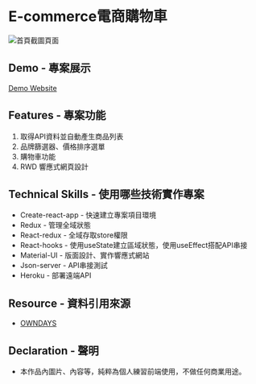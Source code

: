 # E-commerce電商購物車

![首頁截圖頁面](https://github.com/gn00667340/react-ecommerce/blob/master/src/assets/preview.png)

## Demo - 專案展示

[Demo Website](https://gn00667340.github.io/react-ecommerce/)

## Features - 專案功能

  1. 取得API資料並自動產生商品列表
  2. 品牌篩選器、價格排序選單
  3. 購物車功能
  4. RWD 響應式網頁設計

## Technical Skills - 使用哪些技術實作專案

- Create-react-app - 快速建立專案項目環境
- Redux - 管理全域狀態
- React-redux - 全域存取store權限
- React-hooks - 使用useState建立區域狀態，使用useEffect搭配API串接
- Material-UI - 版面設計、實作響應式網站
- Json-server - API串接測試
- Heroku - 部署遠端API

## Resource - 資料引用來源

- [OWNDAYS](https://www.owndays.com/tw/zh_tw)

## Declaration - 聲明

- 本作品內圖片、內容等，純粹為個人練習前端使用，不做任何商業用途。

